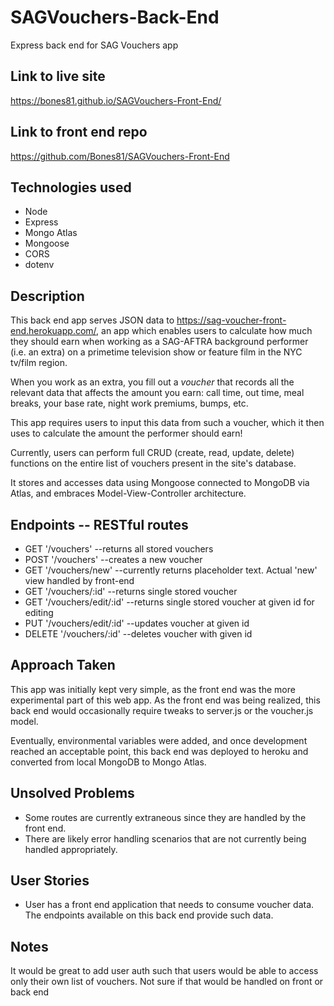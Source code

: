 # SAGVouchers-Back-End
Express back end for SAG Vouchers app

## Link to live site
https://bones81.github.io/SAGVouchers-Front-End/

## Link to front end repo
https://github.com/Bones81/SAGVouchers-Front-End

## Technologies used
* Node
* Express
* Mongo Atlas
* Mongoose
* CORS
* dotenv

## Description
This back end app serves JSON data to https://sag-voucher-front-end.herokuapp.com/, an app which enables users to calculate how much they should earn when working as a SAG-AFTRA background performer (i.e. an extra) on a primetime television show or feature film in the NYC tv/film region. 

When you work as an extra, you fill out a _voucher_ that records all the relevant data that affects the amount you earn: call time, out time, meal breaks, your base rate, night work premiums, bumps, etc.

This app requires users to input this data from such a voucher, which it then uses to calculate the amount the performer should earn!

Currently, users can perform full CRUD (create, read, update, delete) functions on the entire list of vouchers present in the site's database.

It stores and accesses data using Mongoose connected to MongoDB via Atlas, and embraces Model-View-Controller architecture.

## Endpoints -- RESTful routes
* GET '/vouchers' --returns all stored vouchers
* POST '/vouchers' --creates a new voucher
* GET '/vouchers/new' --currently returns placeholder text. Actual 'new' view handled by front-end
* GET '/vouchers/:id' --returns single stored voucher
* GET '/vouchers/edit/:id' --returns single stored voucher at given id for editing
* PUT '/vouchers/edit/:id' --updates voucher at given id
* DELETE '/vouchers/:id' --deletes voucher with given id

## Approach Taken
This app was initially kept very simple, as the front end was the more experimental part of this web app. As the front end was being realized, this back end would occasionally require tweaks to server.js or the voucher.js model.

Eventually, environmental variables were added, and once development reached an acceptable point, this back end was deployed to heroku and converted from local MongoDB to Mongo Atlas. 

## Unsolved Problems
* Some routes are currently extraneous since they are handled by the front end. 
* There are likely error handling scenarios that are not currently being handled appropriately.

## User Stories
* User has a front end application that needs to consume voucher data. The endpoints available on this back end provide such data.

## Notes
It would be great to add user auth such that users would be able to access only their own list of vouchers. Not sure if that would be handled on front or back end
